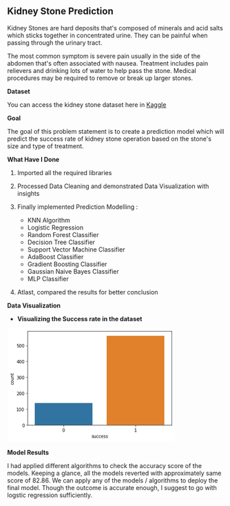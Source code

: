 ## Kidney Stone Prediction

Kidney Stones are hard deposits that's composed of minerals and acid salts which sticks together in concentrated urine. They can be painful when passing through the urinary tract.

The most common symptom is severe pain usually in the side of the abdomen that's often associated with nausea. Treatment includes pain relievers and drinking lots of water to help pass the stone. Medical procedures may be required to remove or break up larger stones.

**Dataset**

You can access the kidney stone dataset here in [Kaggle](https://www.kaggle.com/datasets/utkarshxy/kidney-stone-data)

**Goal**

The goal of this problem statement is to create a prediction model which will predict the success rate of kidney stone operation based on the stone's size and type of treatment.

**What Have I Done**

1. Imported all the required libraries
2. Processed Data Cleaning and demonstrated Data Visualization with insights
3. Finally implemented Prediction Modelling :
   
    - KNN Algorithm
    - Logistic Regression
    - Random Forest Classifier
    - Decision Tree Classifier
    - Support Vector Machine Classifier
    - AdaBoost Classifier
    - Gradient Boosting Classifier
    - Gaussian Naive Bayes Classifier
    - MLP Classifier
      
4. Atlast, compared the results for better conclusion

**Data Visualization**

- **Visualizing the Success rate in the dataset**

![](https://github.com/prathimacode-hub/MasteringPyTrail/blob/master/Projects/ML-Projects/Kidney%20Stone%20Prediction/Kidney_Visual.png)

**Model Results**

I had applied different algorithms to check the accuracy score of the models. Keeping a glance, all the models reverted with approximately same score of 82.86. We can apply any of the models / algorithms to deploy the final model. Though the outcome is accurate enough, I suggest to go with logstic regression sufficiently.
